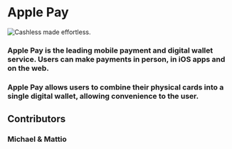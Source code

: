 # Apple Pay
![Cashless made effortless.](/![image/Apple.png)

### Apple Pay is the leading mobile payment and digital wallet service. Users can make payments in person, in iOS apps and on the web.

### Apple Pay allows users to combine their physical cards into a single digital wallet, allowing convenience to the user. 

## Contributors
### Michael & Mattio